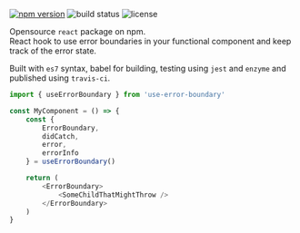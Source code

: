 [![npm version](https://img.shields.io/npm/v/use-error-boundary.svg)](https://www.npmjs.com/package/use-error-boundary)
![build status](https://travis-ci.org/JoschuaSchneider/use-error-boundary.svg?branch=master)
![license](https://img.shields.io/npm/l/use-error-boundary.svg)

Opensource `react` package on npm.  
React hook to use error boundaries in your functional component and keep track of the error state.

Built with `es7` syntax, babel for building, testing using `jest` and `enzyme` and published using `travis-ci`.

```javascript
import { useErrorBoundary } from 'use-error-boundary'

const MyComponent = () => {
    const {
        ErrorBoundary,
        didCatch,
        error,
        errorInfo
    } = useErrorBoundary()

    return (
        <ErrorBoundary>
            <SomeChildThatMightThrow />
        </ErrorBoundary>
    )
}
```